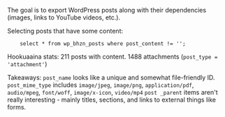 The goal is to export WordPress posts along with their dependencies (images, links to YouTube videos, etc.).

Selecting posts that have some content:

		select * from wp_bhzn_posts where post_content != '';

Hookuaaina stats:
211 posts with content. 1488 attachments (`post_type = 'attachment'`)

Takeaways:
`post_name` looks like a unique and somewhat file-friendly ID.
	`post_mime_type` includes `image/jpeg`, `image/png`, `application/pdf`, `audio/mpeg`, `font/woff`, `image/x-icon`, `video/mp4`
`post _parent` items aren't really interesting - mainly titles, sections, and links to external things like forms.

